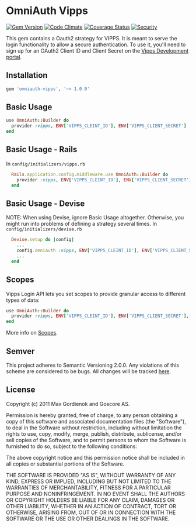 # OmniAuth Vipps

[![Gem Version](http://img.shields.io/gem/v/omniauth-vipps.svg)][gem]
[![Code Climate](http://img.shields.io/codeclimate/maintainability/maxig/omniauth-vipps.svg)][codeclimate]
[![Coverage Status](http://img.shields.io/coveralls/maxig/omniauth-vipps.svg)][coveralls]
[![Security](https://hakiri.io/github/omniauth/omniauth-vipps/master.svg)](https://hakiri.io/github/omniauth/omniauth-vipps/master)

[gem]: https://rubygems.org/gems/omniauth-vipps
[codeclimate]: https://codeclimate.com/github/maxig/omniauth-vipps
[coveralls]: https://coveralls.io/r/maxig/omniauth-vipps

This gem contains a Oauth2 strategy for VIPPS. It is meant to serve
the login functionality to allow a secure authentication. To
use it, you'll need to sign up for an OAuth2 Client ID and Client Secret
on the [Vipps Development portal](https://portal.vipps.no).

## Installation

```ruby
gem 'omniauth-vipps', '~> 1.0.0'
```

## Basic Usage

```ruby
use OmniAuth::Builder do
  provider :vipps, ENV['VIPPS_CLEINT_ID'], ENV['VIPPS_CLIENT_SECRET']
end
```

## Basic Usage - Rails

In `config/initializers/vipps.rb`

```ruby
  Rails.application.config.middleware.use OmniAuth::Builder do
    provider :vipps, ENV['VIPPS_CLEINT_ID'], ENV['VIPPS_CLIENT_SECRET']
  end
```

## Basic Usage - Devise

NOTE: When using Devise, ignore Basic Usage altogether. Otherwise, you might run into problems of defining a strategy several times.
In `config/initializers/devise.rb`

```ruby
  Devise.setup do |config|
    ...
    config.omniauth :vipps, ENV['VIPPS_CLEINT_ID'], ENV['VIPPS_CLIENT_SECRET']
    ...
  end
```

## Scopes

Vipps Login API lets you set scopes to provide granular access to different types of data:

```ruby
use OmniAuth::Builder do
  provider :vipps, ENV['VIPPS_CLEINT_ID'], ENV['VIPPS_CLIENT_SECRET'], scope: "openid email"
end
```

More info on [Scopes](https://developer.vippsmobilepay.com/docs/APIs/login-api/api-guide/core-concepts/#scopes).


## Semver
This project adheres to Semantic Versioning 2.0.0. Any violations of this scheme are considered to be bugs.
All changes will be tracked [here](https://github.com/omniauth/omniauth-github/releases).

## License

Copyright (c) 2011 Max Gordienok and Goscore AS.

Permission is hereby granted, free of charge, to any person obtaining a copy of this software and associated documentation files (the "Software"), to deal in the Software without restriction, including without limitation the rights to use, copy, modify, merge, publish, distribute, sublicense, and/or sell copies of the Software, and to permit persons to whom the Software is furnished to do so, subject to the following conditions:

The above copyright notice and this permission notice shall be included in all copies or substantial portions of the Software.

THE SOFTWARE IS PROVIDED "AS IS", WITHOUT WARRANTY OF ANY KIND, EXPRESS OR IMPLIED, INCLUDING BUT NOT LIMITED TO THE WARRANTIES OF MERCHANTABILITY, FITNESS FOR A PARTICULAR PURPOSE AND NONINFRINGEMENT. IN NO EVENT SHALL THE AUTHORS OR COPYRIGHT HOLDERS BE LIABLE FOR ANY CLAIM, DAMAGES OR OTHER LIABILITY, WHETHER IN AN ACTION OF CONTRACT, TORT OR OTHERWISE, ARISING FROM, OUT OF OR IN CONNECTION WITH THE SOFTWARE OR THE USE OR OTHER DEALINGS IN THE SOFTWARE.